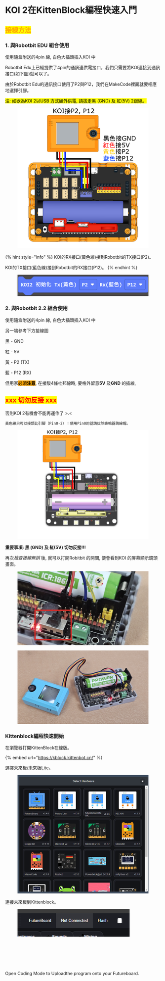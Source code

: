 # KOI 2在KittenBlock編程快速入門

## <mark style="color:orange;">**接線方法**</mark>

### **1. 與Robotbit EDU 組合使用**

使用隨盒附送的4pin 線, 白色大插頭插入KOI 中

Robotbit Edu上已經提供了4pin的通訊連供電接口，我們只需要將KOI連接到通訊接口(如下圖)就可以了。

由於Robotbit Edu的通訊接口使用了P2與P12，我們在MakeCode裡面就要相應地選擇引腳。

<mark style="background-color:yellow;">注:  如欲為KOI 2以USB 方式額外供電, 請拔走黑 (GND) 及 紅(5V) 2跟線。</mark>

<figure><img src="../../../.gitbook/assets/koi2_robotbit_edu_wiring.png" alt=""><figcaption></figcaption></figure>

{% hint style="info" %}
KOI的RX接口(黃色線)接到Robotbit的TX接口(P2)。

KOI的TX接口(藍色線)接到Robotbit的RX接口(P12)。
{% endhint %}

<figure><img src="../../../.gitbook/assets/image (6) (1) (1) (1).png" alt=""><figcaption></figcaption></figure>

### **2. 與Robotbit 2.2  組合使用**

使用隨盒附送的4pin 線, 白色大插頭插入KOI 中

另一端參考下方接線圖

&#x20;           黑 - GND

&#x20;           紅 - 5V

&#x20;           黃 - P2 (TX)

&#x20;           藍 - P12 (RX)

但用家<mark style="background-color:orange;">必須</mark><mark style="background-color:orange;">**注意**</mark>, 在接駁4條杜邦線時, 要格外留意**5V** 及**GND** 的插線,

## <mark style="color:red;">**xxx 切勿反接 xxx**</mark>

否則KOI 2有機會不能再運作了 >.<



```
黃色線只可以接類比引腳（Pin0-2）！使用Pin0的話請拔除蜂鳴器跳線帽。
```

<figure><img src="../../../.gitbook/assets/koi2_robotbit_2.2_wiring.png" alt=""><figcaption></figcaption></figure>

**重要事項: 黑 (GND) 及 紅(5V) 切勿反接!!!**

再&#x6B21;_&#x6AA2;查接線無誤_ 後, 就可以打開Robitbit 的開關, 便會看到KOI 的屏幕顯示鏡頭畫面。

<figure><img src="../../../.gitbook/assets/20240320_100258.png" alt=""><figcaption></figcaption></figure>

<figure><img src="../../../.gitbook/assets/20240320_100319.jpg" alt=""><figcaption></figcaption></figure>

### Kittenblock編程快速開始

在瀏覽器打開KittenBlock在線版。

{% embed url="https://kblock.kittenbot.cn/" %}

選擇未來板/未來板Lite。

<figure><img src="../../../.gitbook/assets/image (3) (1) (1) (1) (1) (1).png" alt=""><figcaption></figcaption></figure>

連接未來板到Kittenblock。

<figure><img src="../../../.gitbook/assets/image (1) (1) (1) (1) (1) (1) (1) (1) (1) (1) (1).png" alt=""><figcaption></figcaption></figure>

<figure><img src="https://sharinghub-eng.kittenbot.hk/~gitbook/image?url=https%3A%2F%2F686851495-files.gitbook.io%2F%7E%2Ffiles%2Fv0%2Fb%2Fgitbook-x-prod.appspot.com%2Fo%2Fspaces%252F7Bv9xBdKh3R9w6Vp7asd%252Fuploads%252FX0XzHETbS3L7bJDbYX8Y%252Fimage.png%3Falt%3Dmedia%26token%3Db8de9fd3-651c-407e-87c8-7fcb2bf8fc41&#x26;width=768&#x26;dpr=1&#x26;quality=100&#x26;sign=c9389bdd&#x26;sv=1" alt=""><figcaption></figcaption></figure>

<figure><img src="https://sharinghub-eng.kittenbot.hk/~gitbook/image?url=https%3A%2F%2F686851495-files.gitbook.io%2F%7E%2Ffiles%2Fv0%2Fb%2Fgitbook-x-prod.appspot.com%2Fo%2Fspaces%252F7Bv9xBdKh3R9w6Vp7asd%252Fuploads%252F1LATCGLzqlXkurZaLVs6%252Fimage.png%3Falt%3Dmedia%26token%3D5be68715-ef55-4e4b-8002-efbfd4de6928&#x26;width=768&#x26;dpr=1&#x26;quality=100&#x26;sign=bf0660a4&#x26;sv=1" alt=""><figcaption></figcaption></figure>

<figure><img src="https://sharinghub-eng.kittenbot.hk/~gitbook/image?url=https%3A%2F%2F686851495-files.gitbook.io%2F%7E%2Ffiles%2Fv0%2Fb%2Fgitbook-x-prod.appspot.com%2Fo%2Fspaces%252F7Bv9xBdKh3R9w6Vp7asd%252Fuploads%252Fz7mxlbjcq0fX4bCixoMK%252Fimage.png%3Falt%3Dmedia%26token%3D49076379-410b-473e-809d-696b0842bf3f&#x26;width=768&#x26;dpr=1&#x26;quality=100&#x26;sign=66860a28&#x26;sv=1" alt=""><figcaption></figcaption></figure>

Open Coding Mode to Uploadthe program onto your Futureboard.

<figure><img src="https://sharinghub-eng.kittenbot.hk/~gitbook/image?url=https%3A%2F%2F686851495-files.gitbook.io%2F%7E%2Ffiles%2Fv0%2Fb%2Fgitbook-x-prod.appspot.com%2Fo%2Fspaces%252F7Bv9xBdKh3R9w6Vp7asd%252Fuploads%252Fzr0BV175aTPRboB9vxGC%252Fimage.png%3Falt%3Dmedia%26token%3D44bc6251-8d69-485d-8bb9-71aec444c60f&#x26;width=768&#x26;dpr=1&#x26;quality=100&#x26;sign=70de9fdf&#x26;sv=1" alt=""><figcaption></figcaption></figure>
